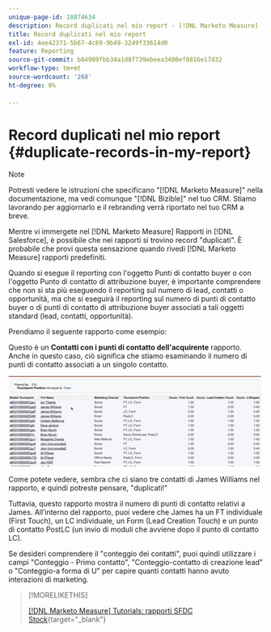 ```yaml
---
unique-page-id: 18874634
description: Record duplicati nel mio report - [!DNL Marketo Measure]
title: Record duplicati nel mio report
exl-id: 4ee42371-5b67-4c69-9b49-3249f33614d0
feature: Reporting
source-git-commit: b84909fbb34a1d8f739ebeea3400ef8816e17d32
workflow-type: tm+mt
source-wordcount: '268'
ht-degree: 0%

---
```


# Record duplicati nel mio report {#duplicate-records-in-my-report}

>[!NOTE]
>
>Potresti vedere le istruzioni che specificano &quot;[!DNL Marketo Measure]&quot; nella documentazione, ma vedi comunque &quot;[!DNL Bizible]&quot; nel tuo CRM. Stiamo lavorando per aggiornarlo e il rebranding verrà riportato nel tuo CRM a breve.

Mentre vi immergete nel [!DNL Marketo Measure] Rapporti in [!DNL Salesforce], è possibile che nei rapporti si trovino record &quot;duplicati&quot;. È probabile che provi questa sensazione quando rivedi [!DNL Marketo Measure] rapporti predefiniti.

Quando si esegue il reporting con l&#39;oggetto Punti di contatto buyer o con l&#39;oggetto Punto di contatto di attribuzione buyer, è importante comprendere che non si sta più eseguendo il reporting sul numero di lead, contatti o opportunità, ma che si eseguirà il reporting sul numero di punti di contatto buyer o di punti di contatto di attribuzione buyer associati a tali oggetti standard (lead, contatti, opportunità).

Prendiamo il seguente rapporto come esempio:

Questo è un **Contatti con i punti di contatto dell&#39;acquirente** rapporto. Anche in questo caso, ciò significa che stiamo esaminando il numero di punti di contatto associati a un singolo contatto.

![](assets/1.gif)

Come potete vedere, sembra che ci siano tre contatti di James Williams nel rapporto, e quindi potreste pensare, &quot;duplicati!&quot;

Tuttavia, questo rapporto mostra il numero di punti di contatto relativi a James. All’interno del rapporto, puoi vedere che James ha un FT individuale (First Touch), un LC individuale, un Form (Lead Creation Touch) e un punto di contatto PostLC (un invio di moduli che avviene dopo il punto di contatto LC).

Se desideri comprendere il &quot;conteggio dei contatti&quot;, puoi quindi utilizzare i campi &quot;Conteggio - Primo contatto&quot;, &quot;Conteggio-contatto di creazione lead&quot; o &quot;Conteggio-a forma di U&quot; per capire quanti contatti hanno avuto interazioni di marketing.

>[!MORELIKETHIS]
>
>[[!DNL Marketo Measure] Tutorials: rapporti SFDC Stock](https://experienceleague.adobe.com/en/docs/marketo-measure-learn/tutorials/onboarding/marketo-measure-102/stock-salesforce-reports){target="_blank"}
